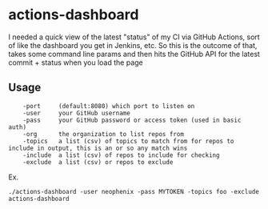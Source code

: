# actions-dashboard

I needed a quick view of the latest "status" of my CI via GitHub Actions, sort of like the dashboard you get in Jenkins, etc.  So this is the outcome of that, takes some command line params and then hits the GitHub API for the latest commit + status when you load the page

## Usage
```
    -port     (default:8080) which port to listen on
    -user     your GitHub username
    -pass     your GitHub password or access token (used in basic auth)
    -org      the organization to list repos from
    -topics   a list (csv) of topics to match from for repos to include in output, this is an or so any match wins
    -include  a list (csv) of repos to include for checking
    -exclude  a list (csv) or repos to exclude
```

Ex.
```
./actions-dashboard -user neophenix -pass MYTOKEN -topics foo -exclude actions-dashboard
```
